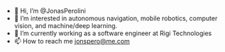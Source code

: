 - 👋 Hi, I’m @JonasPerolini
- 👀 I’m interested in autonomous navigation, mobile robotics, computer vision, and machine/deep learning. 
- 🌱 I’m currently working as a software engineer at Rigi Technologies
- 📫 How to reach me jonspero@me.com

<!---
JonasPerolini/JonasPerolini is a ✨ special ✨ repository because its `README.md` (this file) appears on your GitHub profile.
You can click the Preview link to take a look at your changes.
--->
